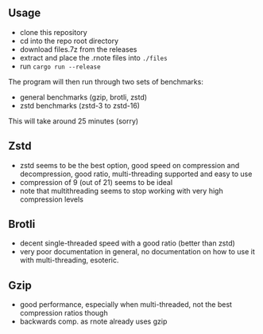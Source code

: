 ## Usage
* clone this repository
* cd into the repo root directory
* download files.7z from the releases
* extract and place the .rnote files into `./files`
* run `cargo run --release`

The program will then run through two sets of benchmarks:
* general benchmarks (gzip, brotli, zstd)
* zstd benchmarks (zstd-3 to zstd-16)

This will take around 25 minutes (sorry)

## Zstd
* zstd seems to be the best option, good speed on compression and decompression, good ratio, multi-threading supported and easy to use
* compression of 9 (out of 21) seems to be ideal
* note that multithreading seems to stop working with very high compression levels

## Brotli
* decent single-threaded speed with a good ratio (better than zstd)
* very poor documentation in general, no documentation on how to use it with multi-threading, esoteric.

## Gzip
* good performance, especially when multi-threaded, not the best compression ratios though
* backwards comp. as rnote already uses gzip

